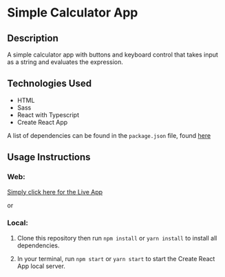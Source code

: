 # Simple Calculator App

## Description

A simple calculator app with buttons and keyboard control that takes input as a string and evaluates the expression.

## Technologies Used

- HTML
- Sass
- React with Typescript
- Create React App

A list of dependencies can be found in the `package.json` file, found [here](https://github.com/dav-cho/calculator/blob/main/package.json)

## Usage Instructions

### Web:

[Simply click here for the Live App](https://dav-cho.github.io/calculator/)

or

### Local:

1. Clone this repository then run `npm install` or `yarn install` to install all dependencies.

2. In your terminal, run `npm start` or `yarn start` to start the Create React App local server.
